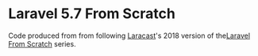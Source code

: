 # Laravel 5.7 From Scratch

Code produced from from following [Laracast](https://laracasts.com/)'s 2018 version of the[Laravel From Scratch](https://laracasts.com/series/laravel-from-scratch-2018/) series.    